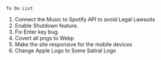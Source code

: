 `To Do List`

1. Connect the Music to Spotify API to avoid Legal Lawsuits
2. Enable Shutdown feature.
3. Fix Enter key bug.
4. Covert all pngs to Webp
5. Make the site responsive for the mobile devices
6. Change Apple Logo to Some Satiral Logo
